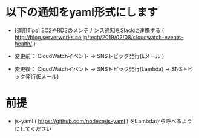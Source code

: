 # 以下の通知をyaml形式にします
* [運用Tips] EC2やRDSのメンテナンス通知をSlackに連携する ( http://blog.serverworks.co.jp/tech/2019/02/08/cloudwatch-events-health/ )

* 変更前： CloudWatchイベント → SNSトピック発行(Eメール )
* 変更後： CloudWatchイベント → SNSトピック発行(Lambda) → SNSトピック発行(Eメール)

# 前提
* js-yaml ( https://github.com/nodeca/js-yaml ) をLambdaから呼べるようにしてください
